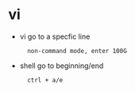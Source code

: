 # vi

- vi go to a specfic line

        non-command mode, enter 100G

- shell go to beginning/end

        ctrl + a/e
